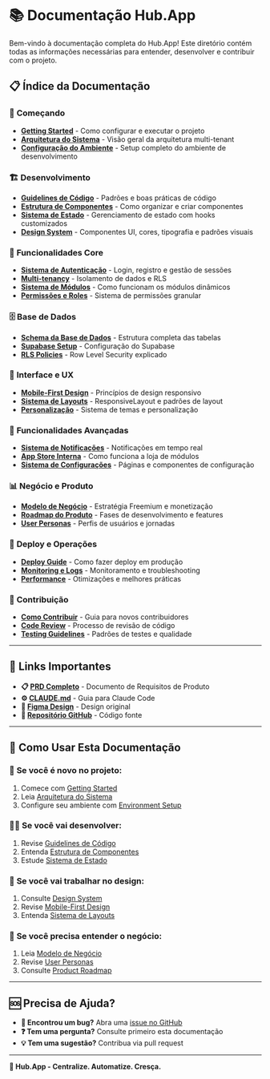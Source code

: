 # 📚 Documentação Hub.App

Bem-vindo à documentação completa do Hub.App! Este diretório contém todas as informações necessárias para entender, desenvolver e contribuir com o projeto.

## 📋 Índice da Documentação

### 🚀 **Começando**
- [**Getting Started**](./getting-started.md) - Como configurar e executar o projeto
- [**Arquitetura do Sistema**](./architecture.md) - Visão geral da arquitetura multi-tenant
- [**Configuração do Ambiente**](./environment-setup.md) - Setup completo do ambiente de desenvolvimento

### 🏗️ **Desenvolvimento** 
- [**Guidelines de Código**](./coding-guidelines.md) - Padrões e boas práticas de código
- [**Estrutura de Componentes**](./components-structure.md) - Como organizar e criar componentes
- [**Sistema de Estado**](./state-management.md) - Gerenciamento de estado com hooks customizados
- [**Design System**](./design-system.md) - Componentes UI, cores, tipografia e padrões visuais

### 🔐 **Funcionalidades Core**
- [**Sistema de Autenticação**](./authentication.md) - Login, registro e gestão de sessões
- [**Multi-tenancy**](./multi-tenancy.md) - Isolamento de dados e RLS
- [**Sistema de Módulos**](./modules-system.md) - Como funcionam os módulos dinâmicos
- [**Permissões e Roles**](./permissions.md) - Sistema de permissões granular

### 🗄️ **Base de Dados**
- [**Schema da Base de Dados**](./database-schema.md) - Estrutura completa das tabelas
- [**Supabase Setup**](./supabase-setup.md) - Configuração do Supabase
- [**RLS Policies**](./rls-policies.md) - Row Level Security explicado

### 📱 **Interface e UX**
- [**Mobile-First Design**](./mobile-first.md) - Princípios de design responsivo
- [**Sistema de Layouts**](./layouts-system.md) - ResponsiveLayout e padrões de layout
- [**Personalização**](./customization.md) - Sistema de temas e personalização

### 🔧 **Funcionalidades Avançadas**
- [**Sistema de Notificações**](./notifications.md) - Notificações em tempo real
- [**App Store Interna**](./app-store.md) - Como funciona a loja de módulos
- [**Sistema de Configurações**](./settings-system.md) - Páginas e componentes de configuração

### 📊 **Negócio e Produto**
- [**Modelo de Negócio**](./business-model.md) - Estratégia Freemium e monetização
- [**Roadmap do Produto**](./product-roadmap.md) - Fases de desenvolvimento e features
- [**User Personas**](./user-personas.md) - Perfis de usuários e jornadas

### 🚀 **Deploy e Operações**
- [**Deploy Guide**](./deployment.md) - Como fazer deploy em produção
- [**Monitoring e Logs**](./monitoring.md) - Monitoramento e troubleshooting
- [**Performance**](./performance.md) - Otimizações e melhores práticas

### 🤝 **Contribuição**
- [**Como Contribuir**](./contributing.md) - Guia para novos contribuidores
- [**Code Review**](./code-review.md) - Processo de revisão de código
- [**Testing Guidelines**](./testing.md) - Padrões de testes e qualidade

---

## 🎯 **Links Importantes**

- **📋 [PRD Completo](../PRD.md)** - Documento de Requisitos de Produto
- **⚙️ [CLAUDE.md](../CLAUDE.md)** - Guia para Claude Code
- **🎨 [Figma Design](https://figma.com/design/QOchgC88cALxe1YZtGdsQU/hub.App--3-)** - Design original
- **🔗 [Repositório GitHub](https://github.com/e4labs-bcm/hub.app-figma)** - Código fonte

---

## 📖 **Como Usar Esta Documentação**

### 👶 **Se você é novo no projeto:**
1. Comece com [Getting Started](./getting-started.md)
2. Leia [Arquitetura do Sistema](./architecture.md)  
3. Configure seu ambiente com [Environment Setup](./environment-setup.md)

### 👨‍💻 **Se você vai desenvolver:**
1. Revise [Guidelines de Código](./coding-guidelines.md)
2. Entenda [Estrutura de Componentes](./components-structure.md)
3. Estude [Sistema de Estado](./state-management.md)

### 🎨 **Se você vai trabalhar no design:**
1. Consulte [Design System](./design-system.md)
2. Revise [Mobile-First Design](./mobile-first.md)
3. Entenda [Sistema de Layouts](./layouts-system.md)

### 🏢 **Se você precisa entender o negócio:**
1. Leia [Modelo de Negócio](./business-model.md)
2. Revise [User Personas](./user-personas.md)
3. Consulte [Product Roadmap](./product-roadmap.md)

---

## 🆘 **Precisa de Ajuda?**

- **🐛 Encontrou um bug?** Abra uma [issue no GitHub](https://github.com/e4labs-bcm/hub.app-figma/issues)
- **❓ Tem uma pergunta?** Consulte primeiro esta documentação
- **💡 Tem uma sugestão?** Contribua via pull request

---

**🚀 Hub.App - Centralize. Automatize. Cresça.**